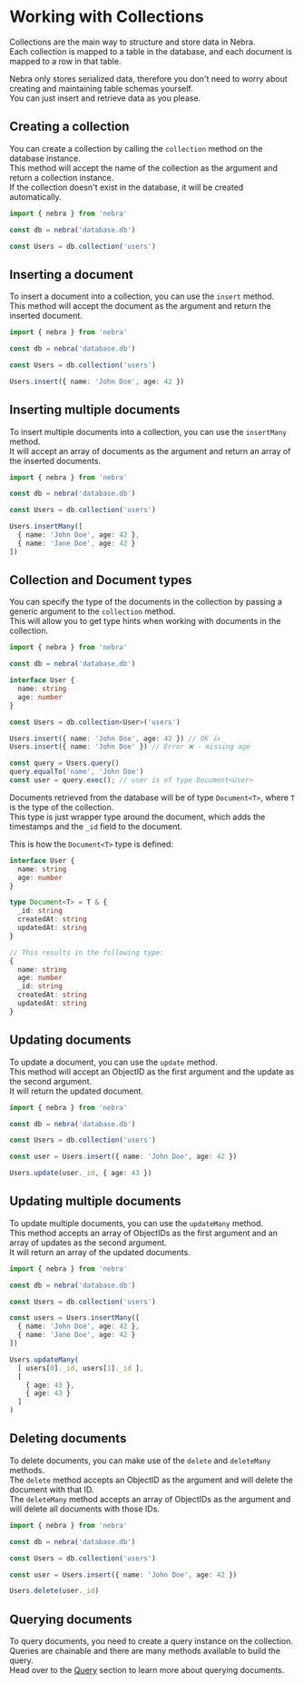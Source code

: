 
# Working with Collections

Collections are the main way to structure and store data in Nebra. \
Each collection is mapped to a table in the database, and each document is mapped to a row in that table.

Nebra only stores serialized data, therefore you don't need to worry about creating and maintaining table schemas yourself. \
You can just insert and retrieve data as you please.

## Creating a collection

You can create a collection by calling the `collection` method on the database instance. \
This method will accept the name of the collection as the argument and return a collection instance. \
If the collection doesn't exist in the database, it will be created automatically.
  
```ts
import { nebra } from 'nebra'

const db = nebra('database.db')

const Users = db.collection('users')
```

## Inserting a document

To insert a document into a collection, you can use the `insert` method. \
This method will accept the document as the argument and return the inserted document.

```ts
import { nebra } from 'nebra'

const db = nebra('database.db')

const Users = db.collection('users')

Users.insert({ name: 'John Doe', age: 42 })
```

## Inserting multiple documents

To insert multiple documents into a collection, you can use the `insertMany` method. \
It will accept an array of documents as the argument and return an array of the inserted documents.

```ts
import { nebra } from 'nebra'

const db = nebra('database.db')

const Users = db.collection('users')

Users.insertMany([
  { name: 'John Doe', age: 42 },
  { name: 'Jane Doe', age: 42 }
])
```

## Collection and Document types

You can specify the type of the documents in the collection by passing a generic argument to the `collection` method. \
This will allow you to get type hints when working with documents in the collection.

```ts
import { nebra } from 'nebra'

const db = nebra('database.db')

interface User {
  name: string
  age: number
}

const Users = db.collection<User>('users')

Users.insert({ name: 'John Doe', age: 42 }) // OK 👍
Users.insert({ name: 'John Doe' }) // Error ❌ - missing age

const query = Users.query()
query.equalTo('name', 'John Doe')
const user = query.exec(); // user is of type Document<User>
```

Documents retrieved from the database will be of type `Document<T>`, where `T` is the type of the collection. \
This type is just wrapper type around the document, which adds the timestamps and the `_id` field to the document.

This is how the `Document<T>` type is defined:

```ts
interface User {
  name: string
  age: number
}

type Document<T> = T & {
  _id: string
  createdAt: string
  updatedAt: string
}

// This results in the following type:
{
  name: string
  age: number
  _id: string
  createdAt: string
  updatedAt: string
}
```

## Updating documents

To update a document, you can use the `update` method. \
This method will accept an ObjectID as the first argument and the update as the second argument. \
It will return the updated document.

```ts
import { nebra } from 'nebra'

const db = nebra('database.db')

const Users = db.collection('users')

const user = Users.insert({ name: 'John Doe', age: 42 })

Users.update(user._id, { age: 43 })
```

## Updating multiple documents

To update multiple documents, you can use the `updateMany` method. \
This method accepts an array of ObjectIDs as the first argument and an array of updates as the second argument.\
It will return an array of the updated documents.

```ts
import { nebra } from 'nebra'

const db = nebra('database.db')

const Users = db.collection('users')

const users = Users.insertMany([
  { name: 'John Doe', age: 42 },
  { name: 'Jane Doe', age: 42 }
])

Users.updateMany(
  [ users[0]._id, users[1]._id ],
  [
    { age: 43 },
    { age: 43 }
  ]
)
```

## Deleting documents

To delete documents, you can make use of the `delete` and `deleteMany` methods. \
The `delete` method accepts an ObjectID as the argument and will delete the document with that ID. \
The `deleteMany` method accepts an array of ObjectIDs as the argument and will delete all documents with those IDs.

```ts
import { nebra } from 'nebra'

const db = nebra('database.db')

const Users = db.collection('users')

const user = Users.insert({ name: 'John Doe', age: 42 })

Users.delete(user._id)
```

## Querying documents

To query documents, you need to create a query instance on the collection. Queries are chainable and there are many methods available to build the query. \
Head over to the [Query](/guide/queries/creating-queries) section to learn more about querying documents.





